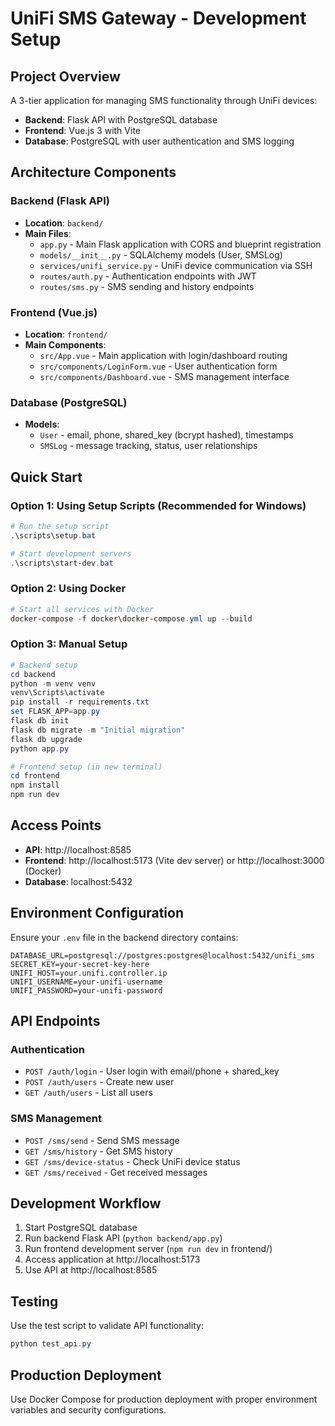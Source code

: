 # UniFi SMS Gateway - Development Setup

## Project Overview
A 3-tier application for managing SMS functionality through UniFi devices:
- **Backend**: Flask API with PostgreSQL database
- **Frontend**: Vue.js 3 with Vite
- **Database**: PostgreSQL with user authentication and SMS logging

## Architecture Components

### Backend (Flask API)
- **Location**: `backend/`
- **Main Files**:
  - `app.py` - Main Flask application with CORS and blueprint registration
  - `models/__init__.py` - SQLAlchemy models (User, SMSLog)
  - `services/unifi_service.py` - UniFi device communication via SSH
  - `routes/auth.py` - Authentication endpoints with JWT
  - `routes/sms.py` - SMS sending and history endpoints

### Frontend (Vue.js)
- **Location**: `frontend/`
- **Main Components**:
  - `src/App.vue` - Main application with login/dashboard routing
  - `src/components/LoginForm.vue` - User authentication form
  - `src/components/Dashboard.vue` - SMS management interface

### Database (PostgreSQL)
- **Models**:
  - `User` - email, phone, shared_key (bcrypt hashed), timestamps
  - `SMSLog` - message tracking, status, user relationships

## Quick Start

### Option 1: Using Setup Scripts (Recommended for Windows)
```powershell
# Run the setup script
.\scripts\setup.bat

# Start development servers
.\scripts\start-dev.bat
```

### Option 2: Using Docker
```powershell
# Start all services with Docker
docker-compose -f docker\docker-compose.yml up --build
```

### Option 3: Manual Setup
```powershell
# Backend setup
cd backend
python -m venv venv
venv\Scripts\activate
pip install -r requirements.txt
set FLASK_APP=app.py
flask db init
flask db migrate -m "Initial migration"
flask db upgrade
python app.py

# Frontend setup (in new terminal)
cd frontend
npm install
npm run dev
```

## Access Points
- **API**: http://localhost:8585
- **Frontend**: http://localhost:5173 (Vite dev server) or http://localhost:3000 (Docker)
- **Database**: localhost:5432

## Environment Configuration
Ensure your `.env` file in the backend directory contains:
```
DATABASE_URL=postgresql://postgres:postgres@localhost:5432/unifi_sms
SECRET_KEY=your-secret-key-here
UNIFI_HOST=your.unifi.controller.ip
UNIFI_USERNAME=your-unifi-username
UNIFI_PASSWORD=your-unifi-password
```

## API Endpoints

### Authentication
- `POST /auth/login` - User login with email/phone + shared_key
- `POST /auth/users` - Create new user
- `GET /auth/users` - List all users

### SMS Management
- `POST /sms/send` - Send SMS message
- `GET /sms/history` - Get SMS history
- `GET /sms/device-status` - Check UniFi device status
- `GET /sms/received` - Get received messages

## Development Workflow
1. Start PostgreSQL database
2. Run backend Flask API (`python backend/app.py`)
3. Run frontend development server (`npm run dev` in frontend/)
4. Access application at http://localhost:5173
5. Use API at http://localhost:8585

## Testing
Use the test script to validate API functionality:
```powershell
python test_api.py
```

## Production Deployment
Use Docker Compose for production deployment with proper environment variables and security configurations.
